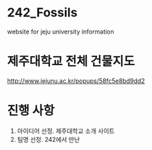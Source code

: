# 242_Fossils
website for jeju university information

# 제주대학교 전체 건물지도

http://www.jejunu.ac.kr/popups/58fc5e8bd9dd2

# 진행 사항

1. 아이디어 선정.
  제주대학교 소개 사이트
2. 팀명 선정.
  242에서 만난 
